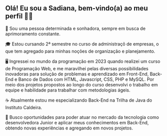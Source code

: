## Olá! Eu sou a Sadiana, bem-vindo(a) ao meu perfil 👋👋

💪 Sou uma pessoa determinada e sonhadora, sempre em busca de aprimoramento constante.

🎓 Estou cursando 2ª semestre no curso de administraçõ de empresas, o que tem agregado para minhas noções de organização e planejamento.

🖥️ Ingressei no mundo da programação em 2023 quando realizei um curso de Programação Web, e me maravilhei pelas diversas possibilidades inovadoras para solução de problemas e aprendizado em Front-End, Back-End e Banco de Dados com HTML, Javascript, CSS, PHP e MySQL. 
Por meio dos projetos propostos ao longo do curso desenvolvi o trabalho em equipe e habilidade para trabalhar com metodologias ágeis.

☕ Atualmente estou me especializando Back-End na Trilha de Java do Instituto Caldeira.

🎯 Busco oportunidades para poder atuar no mercado da tecnologia como desenvolvedora Junior e aplicar meus conhecimentos em Back-End, obtendo novas experiências e agregando em novos projetos.

